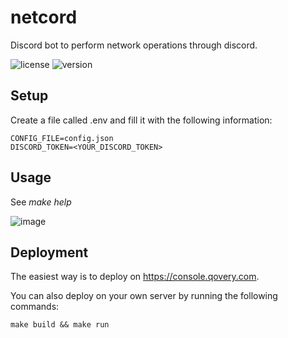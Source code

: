 # netcord
Discord bot to perform network operations through discord.

![license](https://img.shields.io/badge/license-MIT-brightgreen.svg)
![version](https://img.shields.io/badge/version-1.0.0-lightgrey.svg)

## Setup

Create a file called .env and fill it with the following information:
```
CONFIG_FILE=config.json
DISCORD_TOKEN=<YOUR_DISCORD_TOKEN>
```

## Usage

See *make help*

![image](https://user-images.githubusercontent.com/61215846/226197305-84e6ea1e-f929-4430-9072-ddfb60da268c.png)

## Deployment

The easiest way is to deploy on https://console.qovery.com.

You can also deploy on your own server by running the following commands:
```
make build && make run
```
